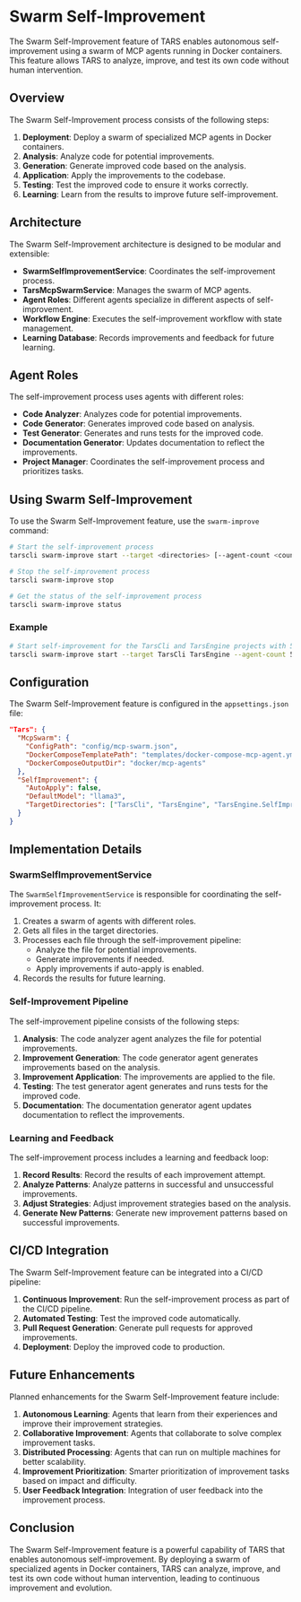 # Swarm Self-Improvement

The Swarm Self-Improvement feature of TARS enables autonomous self-improvement using a swarm of MCP agents running in Docker containers. This feature allows TARS to analyze, improve, and test its own code without human intervention.

## Overview

The Swarm Self-Improvement process consists of the following steps:

1. **Deployment**: Deploy a swarm of specialized MCP agents in Docker containers.
2. **Analysis**: Analyze code for potential improvements.
3. **Generation**: Generate improved code based on the analysis.
4. **Application**: Apply the improvements to the codebase.
5. **Testing**: Test the improved code to ensure it works correctly.
6. **Learning**: Learn from the results to improve future self-improvement.

## Architecture

The Swarm Self-Improvement architecture is designed to be modular and extensible:

- **SwarmSelfImprovementService**: Coordinates the self-improvement process.
- **TarsMcpSwarmService**: Manages the swarm of MCP agents.
- **Agent Roles**: Different agents specialize in different aspects of self-improvement.
- **Workflow Engine**: Executes the self-improvement workflow with state management.
- **Learning Database**: Records improvements and feedback for future learning.

## Agent Roles

The self-improvement process uses agents with different roles:

- **Code Analyzer**: Analyzes code for potential improvements.
- **Code Generator**: Generates improved code based on analysis.
- **Test Generator**: Generates and runs tests for the improved code.
- **Documentation Generator**: Updates documentation to reflect the improvements.
- **Project Manager**: Coordinates the self-improvement process and prioritizes tasks.

## Using Swarm Self-Improvement

To use the Swarm Self-Improvement feature, use the `swarm-improve` command:

```bash
# Start the self-improvement process
tarscli swarm-improve start --target <directories> [--agent-count <count>] [--model <model>]

# Stop the self-improvement process
tarscli swarm-improve stop

# Get the status of the self-improvement process
tarscli swarm-improve status
```

### Example

```bash
# Start self-improvement for the TarsCli and TarsEngine projects with 5 agents
tarscli swarm-improve start --target TarsCli TarsEngine --agent-count 5 --model llama3
```

## Configuration

The Swarm Self-Improvement feature is configured in the `appsettings.json` file:

```json
"Tars": {
  "McpSwarm": {
    "ConfigPath": "config/mcp-swarm.json",
    "DockerComposeTemplatePath": "templates/docker-compose-mcp-agent.yml",
    "DockerComposeOutputDir": "docker/mcp-agents"
  },
  "SelfImprovement": {
    "AutoApply": false,
    "DefaultModel": "llama3",
    "TargetDirectories": ["TarsCli", "TarsEngine", "TarsEngine.SelfImprovement"]
  }
}
```

## Implementation Details

### SwarmSelfImprovementService

The `SwarmSelfImprovementService` is responsible for coordinating the self-improvement process. It:

1. Creates a swarm of agents with different roles.
2. Gets all files in the target directories.
3. Processes each file through the self-improvement pipeline:
   - Analyze the file for potential improvements.
   - Generate improvements if needed.
   - Apply improvements if auto-apply is enabled.
4. Records the results for future learning.

### Self-Improvement Pipeline

The self-improvement pipeline consists of the following steps:

1. **Analysis**: The code analyzer agent analyzes the file for potential improvements.
2. **Improvement Generation**: The code generator agent generates improvements based on the analysis.
3. **Improvement Application**: The improvements are applied to the file.
4. **Testing**: The test generator agent generates and runs tests for the improved code.
5. **Documentation**: The documentation generator agent updates documentation to reflect the improvements.

### Learning and Feedback

The self-improvement process includes a learning and feedback loop:

1. **Record Results**: Record the results of each improvement attempt.
2. **Analyze Patterns**: Analyze patterns in successful and unsuccessful improvements.
3. **Adjust Strategies**: Adjust improvement strategies based on the analysis.
4. **Generate New Patterns**: Generate new improvement patterns based on successful improvements.

## CI/CD Integration

The Swarm Self-Improvement feature can be integrated into a CI/CD pipeline:

1. **Continuous Improvement**: Run the self-improvement process as part of the CI/CD pipeline.
2. **Automated Testing**: Test the improved code automatically.
3. **Pull Request Generation**: Generate pull requests for approved improvements.
4. **Deployment**: Deploy the improved code to production.

## Future Enhancements

Planned enhancements for the Swarm Self-Improvement feature include:

1. **Autonomous Learning**: Agents that learn from their experiences and improve their improvement strategies.
2. **Collaborative Improvement**: Agents that collaborate to solve complex improvement tasks.
3. **Distributed Processing**: Agents that can run on multiple machines for better scalability.
4. **Improvement Prioritization**: Smarter prioritization of improvement tasks based on impact and difficulty.
5. **User Feedback Integration**: Integration of user feedback into the improvement process.

## Conclusion

The Swarm Self-Improvement feature is a powerful capability of TARS that enables autonomous self-improvement. By deploying a swarm of specialized agents in Docker containers, TARS can analyze, improve, and test its own code without human intervention, leading to continuous improvement and evolution.
